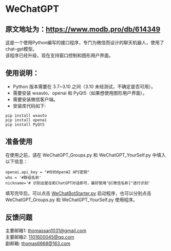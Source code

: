 <h1 class="code-line" data-line-start=0 data-line-end=1 ><a id="WeChatGPT_0"></a>WeChatGPT</h1>
<h2 class="code-line" data-line-start=1 data-line-end=2 ><a id="httpswwwmodbprodb614349_1"></a>原文地址为：<a href="https://www.modb.pro/db/614349">https://www.modb.pro/db/614349</a></h2>
<p class="has-line-data" data-line-start="2" data-line-end="4">这是一个使用Python编写的接口程序，专门为微信而设计的聊天机器人，使用了chat-gpt模型。<br>
该程序已经升级，现在支持窗口控制和图形用户界面。</p>
<h2 class="code-line" data-line-start=4 data-line-end=5 ><a id="_4"></a>使用说明：</h2>
<ul>
<li class="has-line-data" data-line-start="5" data-line-end="6">Python 版本需要在 3.7~3.10 之间（3.10 未经测试，不确定是否可用）。</li>
<li class="has-line-data" data-line-start="6" data-line-end="7">需要安装 wxauto、openai 和 PyQt5（如果想使用图形用户界面）。</li>
<li class="has-line-data" data-line-start="7" data-line-end="8">需要安装微信客户端。</li>
<li class="has-line-data" data-line-start="8" data-line-end="9">安装库代码如下:</li>
</ul>
<pre><code class="has-line-data" data-line-start="10" data-line-end="14">pip install wxauto
pip install openai
pip install PyQt5
</code></pre>
<h2 class="code-line" data-line-start=14 data-line-end=15 ><a id="_14"></a>准备使用</h2>
<p class="has-line-data" data-line-start="15" data-line-end="16">在使用之前，请在 WeChatGPT_Groups.py 和 WeChatGPT_YourSelf.py 中填入以下信息：</p>
<pre><code class="has-line-data" data-line-start="17" data-line-end="21">openai.api_key = &quot;#你的OpenAI API密钥&quot;
who = '#群组名称'
nickname='# 识别出是在和ChatGPT对话即可，最好使用&quot;@[微信名称]&quot;进行识别'
</code></pre>
<p class="has-line-data" data-line-start="21" data-line-end="22">填写完毕后，可以点击 <a href="http://WeChatBotStarter.py">WeChatBotStarter.py</a> 启动程序，也可以分别点击 WeChatGPT_Groups.py 和 WeChatGPT_YourSelf.py 使用程序。</p>
<h2 class="code-line" data-line-start=22 data-line-end=23 ><a id="_22"></a>反馈问题</h2>
<p class="has-line-data" data-line-start="23" data-line-end="26">主要邮箱1: <a href="mailto:thomassan1031@gmail.com">thomassan1031@gmail.com</a><br>
主要邮箱2: <a href="mailto:1101600045@qq.com">1101600045@qq.com</a><br>
副邮箱: <a href="mailto:thomas6668@163.com">thomas6668@163.com</a></p>
